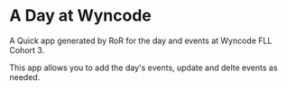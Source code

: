 # A Day at Wyncode

A Quick app generated by RoR for the day and events at Wyncode FLL Cohort 3.

This app allows you to add the day's events, update and delte events as needed.


 
